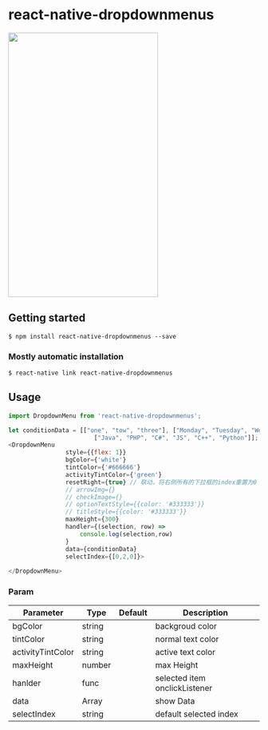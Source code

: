 
# react-native-dropdownmenus

<img height="530" width="300" src="https://raw.githubusercontent.com/pengweiqiang/ReactNative-DropDownMenu/master/screenShot/demo.png"  align=center />

## Getting started

`$ npm install react-native-dropdownmenus --save`

### Mostly automatic installation

`$ react-native link react-native-dropdownmenus`


## Usage
```javascript
import DropdownMenu from 'react-native-dropdownmenus';

let conditionData = [["one", "tow", "three"], ["Monday", "Tuesday", "Wednesday", "Thursday", "Friday", "Saturday", "Sunday"],
                        ["Java", "PHP", "C#", "JS", "C++", "Python"]];
<DropdownMenu
                style={{flex: 1}}
                bgColor={'white'}
                tintColor={'#666666'}
                activityTintColor={'green'}
                resetRight={true} // 联动，将右侧所有的下拉框的index重置为0
                // arrowImg={}
                // checkImage={}
                // optionTextStyle={{color: '#333333'}}
                // titleStyle={{color: '#333333'}}
                maxHeight={300}
                handler={(selection, row) =>
                    console.log(selection,row)
                }
                data={conditionData}
                selectIndex={[0,2,0]}>
                
</DropdownMenu>
```
### Param
| Parameter | Type | Default | Description
| ------ | ------ | ------ | ------ |
| bgColor | string |  | backgroud color
| tintColor | string |  | normal text color
| activityTintColor | string |  | active text color 
| maxHeight | number |  | max Height
| hanlder | func |  | selected item onclickListener
| data | Array |  | show Data
| selectIndex | string |  | default selected index




